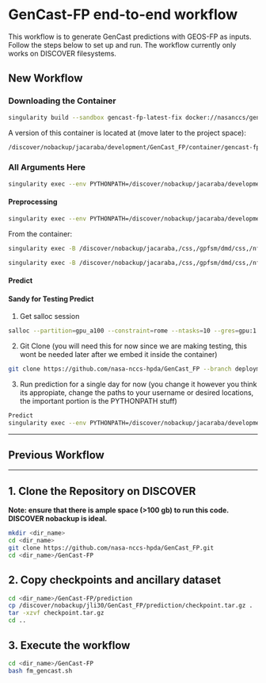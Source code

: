 # GenCast-FP end-to-end workflow

This workflow is to generate GenCast predictions with GEOS-FP as inputs. Follow the steps below to set up and run. The workflow currently only works on DISCOVER filesystems.

## New Workflow

### Downloading the Container

```bash
singularity build --sandbox gencast-fp-latest-fix docker://nasanccs/gencast-fp:latest
```

A version of this container is located at (move later to the project space):

```bash
/discover/nobackup/jacaraba/development/GenCast_FP/container/gencast-fp-latest
```

### All Arguments Here

```bash
singularity exec --env PYTHONPATH=/discover/nobackup/jacaraba/development/GenCast_FP -B /discover/nobackup/jacaraba /discover/nobackup/jacaraba/development/GenCast_FP/container/gencast-fp-latest-fix python /discover/nobackup/jacaraba/development/GenCast_FP/gencast_fp/view/gencast_fp_cli.py -h
```

#### Preprocessing

```bash
singularity exec --env PYTHONPATH=/discover/nobackup/jacaraba/development/GenCast_FP -B /discover/nobackup/jacaraba /discover/nobackup/jacaraba/development/GenCast_FP/container/gencast-fp-latest python /discover/nobackup/jacaraba/development/GenCast_FP/gencast_fp/view/gencast_fp_cli.py preprocess --start_date 2024-12-01 --end_date 2024-12-01 --outdir /discover/nobackup/jacaraba/development/GenCast_FP/tests/gencast_run
```

From the container:

```bash
singularity exec -B /discover/nobackup/jacaraba,/css,/gpfsm/dmd/css,/nfs3m,/gpfsm /discover/nobackup/jacaraba/development/GenCast_FP/container/gencast-fp-latest-fix python /opt/GenCast_FP/gencast_fp/view/gencast_fp_cli.py preprocess --start_date 2024-12-01 --end_date 2024-12-01 --outdir /discover/nobackup/jacaraba/development/GenCast_FP/tests/gencast_run_v2
```

```bash
singularity exec -B /discover/nobackup/jacaraba,/css,/gpfsm/dmd/css,/nfs3m,/gpfsm /discover/nobackup/jacaraba/development/GenCast_FP/container/gencast-fp-latest-fix python /opt/GenCast_FP/gencast_fp/view/gencast_fp_cli.py predict --start_date 2024-12-01 --end_date 2024-12-01 --input_dir  /discover/nobackup/jacaraba/development/GenCast_FP/tests/gencast_run_v2 --out_dir  /discover/nobackup/jacaraba/development/GenCast_FP/tests/gencast_prediction_v2
```



#### Predict

#### Sandy for Testing Predict

1. Get salloc session

```bash
salloc --partition=gpu_a100 --constraint=rome --ntasks=10 --gres=gpu:1 --mem-per-gpu=100G -t 10:00:00
```

2. Git Clone (you will need this for now since we are making testing, this wont be needed 
later after we embed it inside the container)

```bash
git clone https://github.com/nasa-nccs-hpda/GenCast_FP --branch deployment-operations
```

3. Run prediction for a single day for now (you change it however you think its appropiate, change the paths
to your username or desired locations, the important portion is the PYTHONPATH stuff)

```bash
Predict
singularity exec --env PYTHONPATH=/discover/nobackup/jacaraba/development/GenCast_FP --nv -B /discover/nobackup/jacaraba /discover/nobackup/jacaraba/development/GenCast_FP/container/gencast-fp-latest python /discover/nobackup/jacaraba/development/GenCast_FP/gencast_fp/prediction/predict_gencast.py --start_date 2024-12-01 --end_date 2024-12-01 --input_dir  /discover/nobackup/jacaraba/development/GenCast_FP/tests/gencast_run --out_dir  /discover/nobackup/jacaraba/development/GenCast_FP/tests/gencast_prediction
```
---

## Previous Workflow

---

## 1. Clone the Repository on DISCOVER
**Note: ensure that there is ample space (>100 gb) to run this code. DISCOVER nobackup is ideal.**
```bash
mkdir <dir_name>
cd <dir_name>
git clone https://github.com/nasa-nccs-hpda/GenCast_FP.git
cd <dir_name>/GenCast-FP
```

## 2. Copy checkpoints and ancillary dataset
```bash
cd <dir_name>/GenCast-FP/prediction
cp /discover/nobackup/jli30/GenCast_FP/prediction/checkpoint.tar.gz .
tar -xzvf checkpoint.tar.gz
cd ..
```

## 3. Execute the workflow
```bash
cd <dir_name>/GenCast-FP
bash fm_gencast.sh
```
